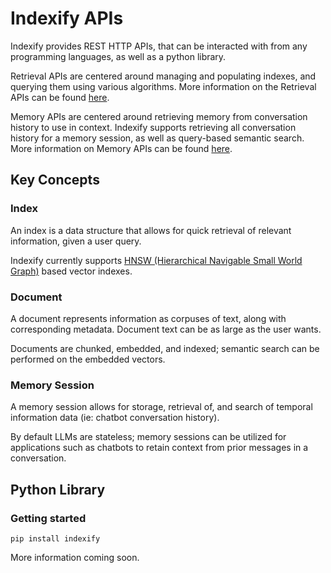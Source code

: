 # Indexify APIs

Indexify provides REST HTTP APIs, that can be interacted with from any programming languages, as well as a python library.

Retrieval APIs are centered around managing and populating indexes, and querying them using various algorithms. More information on the Retrieval APIs can be found [here](retrieval.md).

Memory APIs are centered around retrieving memory from conversation history to use in context. Indexify supports retrieving all conversation history for a memory session, as well as query-based semantic search. More information on Memory APIs can be found [here](memory.md).

## Key Concepts

### Index
An index is a data structure that allows for quick retrieval of relevant information, given a user query.

Indexify currently supports [HNSW (Hierarchical Navigable Small World Graph)](https://arxiv.org/abs/1603.09320) based vector indexes.

### Document

A document represents information as corpuses of text, along with corresponding metadata. Document text can be as large as the user wants.

Documents are chunked, embedded, and indexed; semantic search can be performed on the embedded vectors.

### Memory Session

A memory session allows for storage, retrieval of, and search of temporal information data (ie: chatbot conversation history). 

By default LLMs are stateless; memory sessions can be utilized for applications such as chatbots to retain context from prior messages in a conversation.


## Python Library

### Getting started
```
pip install indexify
```

More information coming soon.
